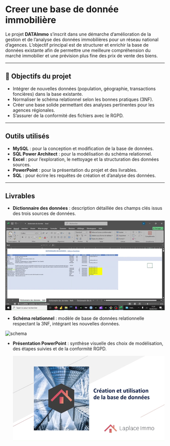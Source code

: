 # Creer une base de donnée immobilière

Le projet **DATAImmo** s’inscrit dans une démarche d’amélioration de la gestion et de l’analyse des données immobilières pour un réseau national d’agences. L’objectif principal est de structurer et enrichir la base de données existante afin de permettre une meilleure compréhension du marché immobilier et une prévision plus fine des prix de vente des biens.

---

## 🎯 Objectifs du projet

- Intégrer de nouvelles données (population, géographie, transactions foncières) dans la base existante.
- Normaliser le schéma relationnel selon les bonnes pratiques (3NF).
- Créer une base solide permettant des analyses pertinentes pour les agences régionales.
- S’assurer de la conformité des fichiers avec le RGPD.

---

##  Outils utilisés

- **MySQL** : pour la conception et modification de la base de données.
- **SQL Power Architect** : pour la modélisation du schéma relationnel.
- **Excel** : pour l’exploration, le nettoyage et la structuration des données sources.
- **PowerPoint** : pour la présentation du projet et des livrables.
- **SQL** : pour écrire les requêtes de création et d’analyse des données.

---

##  Livrables

- **Dictionnaire des données** : description détaillée des champs clés issus des trois sources de données.

![dico](https://github.com/Torkiell-Angoria/SQL-Cr-er-une-base-de-donn-e-immobili-re/blob/main/img/dico_data.gif)
  
- **Schéma relationnel** : modèle de base de données relationnelle respectant la 3NF, intégrant les nouvelles données.

![schema](https://github.com/Torkiell-Angoria/SQL-Cr-er-une-base-de-donn-e-immobili-re/blob/main/img/Sch%C3%A9ma%20capture.PNG)

- **Présentation PowerPoint** : synthèse visuelle des choix de modélisation, des étapes suivies et de la conformité RGPD.

  ![presentation](https://github.com/Torkiell-Angoria/SQL-Cr-er-une-base-de-donn-e-immobili-re/blob/main/img/presentation.gif)
